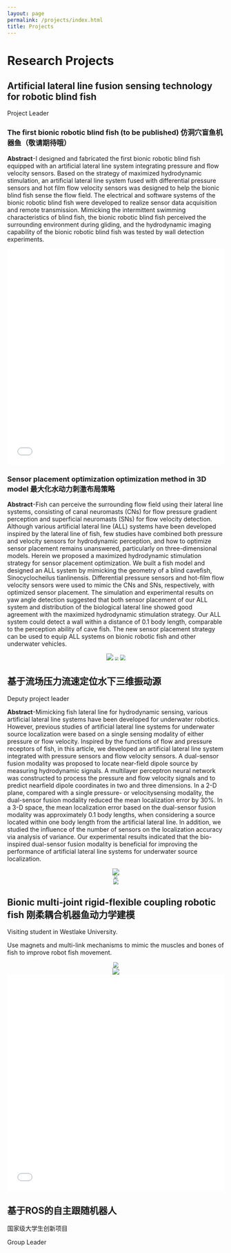 ```yaml
---
layout: page
permalink: /projects/index.html
title: Projects
---
```


# Research Projects

## **Artificial lateral line fusion sensing technology for robotic blind fish**

Project Leader

### The first bionic robotic blind fish (to be published) 仿洞穴盲鱼机器鱼（敬请期待哦）

**Abstract**-I designed and fabricated the first bionic robotic blind fish equipped with an artificial lateral line system integrating pressure and flow velocity sensors. Based on the strategy of maximized hydrodynamic stimulation, an artificial lateral line system fused with differential pressure sensors and hot film flow velocity sensors was designed to help the bionic blind fish sense the flow field. The electrical and software systems of the bionic robotic blind fish were developed to realize sensor data acquisition and remote transmission. Mimicking the intermittent swimming characteristics of blind fish, the bionic robotic blind fish perceived the surrounding environment during gliding, and the hydrodynamic imaging capability of the bionic robotic blind fish was tested by wall detection experiments.


<iframe src="//player.bilibili.com/player.html?aid=431981230&bvid=BV1EG411j7Ck&cid=872802021&p=1&autoplay=0" allowfullscreen="allowfullscreen" width="100%" height="500" scrolling="no" frameborder="0" sandbox="allow-top-navigation allow-same-origin allow-forms allow-scripts"></iframe>

### Sensor placement optimization optimization method in 3D model 最大化水动力刺激布局策略


**Abstract**-Fish can perceive the surrounding flow field using their lateral line systems, consisting of canal neuromasts (CNs) for flow pressure gradient perception and superficial neuromasts (SNs) for flow velocity detection. Although various artificial lateral line (ALL) systems have been developed inspired by the lateral line of fish, few studies have combined both pressure and velocity sensors for hydrodynamic perception, and how to optimize sensor placement remains unanswered, particularly on three-dimensional models. Herein we proposed a maximized hydrodynamic stimulation strategy for sensor placement optimization. We built a fish model and designed an ALL system by mimicking the geometry of a blind cavefish, Sinocyclocheilus tianlinensis. Differential pressure sensors and hot-film flow velocity sensors were used to mimic the CNs and SNs, respectively, with optimized sensor placement. The simulation and experimental results on yaw angle detection suggested that both sensor placement of our ALL system and distribution of the biological lateral line showed good agreement with the maximized hydrodynamic stimulation strategy. Our ALL system could detect a wall within a distance of 0.1 body length, comparable to the perception ability of cave fish. The new sensor placement strategy can be used to equip ALL systems on bionic robotic fish and other underwater vehicles.

<div align=center>
<img src="/projects/max/contours.png" style="zoom:100%;" />
<img src="/projects/max/fish_like.png" style="zoom:50%; " />
<img src="/projects/max/hardware.png" style="zoom:80%;" />
</div>

## 基于流场压力流速定位水下三维振动源

Deputy project leader

**Abstract**-Mimicking fish lateral line for hydrodynamic sensing, various artificial lateral line systems have been developed for underwater robotics. However, previous studies of artificial lateral line systems for underwater source localization were based on a single sensing modality of either pressure or flow velocity. Inspired by the functions of flow and pressure receptors of fish, in this article, we developed an artificial lateral line system integrated with pressure sensors and flow velocity sensors. A dual-sensor fusion modality was proposed to locate near-field dipole source by measuring hydrodynamic signals. A multilayer perceptron neural network was constructed to process the pressure and flow velocity signals and to predict nearfield dipole coordinates in two and three dimensions. In a 2-D plane, compared with a single pressure- or velocitysensing modality, the dual-sensor fusion modality reduced the mean localization error by 30%. In a 3-D space, the mean localization error based on the dual-sensor fusion modality was approximately 0.1 body lengths, when considering a source located within one body length from the artificial lateral line. In addition, we studied the influence of the number of sensors on the localization accuracy via analysis of variance. Our experimental results indicated that the bio-inspired dual-sensor fusion modality is beneficial for improving the performance of artificial lateral line systems for underwater source localization.


<div align=center>
<img src="/projects/target/target_device_2.jpg" style="zoom:100%;" />
</div>

<div align=center>
<img src="/projects/target/target_device.jpg" style="zoom:50%; " />
</div>

<div align=center>
<img src="/projects/target/3Dtarget.jpg" style="zoom:80%;" />
</div>


## Bionic multi-joint rigid-flexible coupling robotic fish 刚柔耦合机器鱼动力学建模

Visiting student in Westlake University.

Use magnets and multi-link mechanisms to mimic the muscles and bones of fish to improve robot fish movement.

<div align=center>
<img src="/projects/magnetic_fish/magnetic fish.png" style="zoom:80%;" />
</div>

<div align=center>
<img src="/projects/magnetic_fish/real_tail.gif" style="zoom:100%; " />
</div>

<iframe src="/projects/magnetic_fish/fish_tail.mp4" allowfullscreen="allowfullscreen" width="100%" height="500" scrolling="no" frameborder="0" sandbox="allow-top-navigation allow-same-origin allow-forms allow-scripts"></iframe>

## 基于ROS的自主跟随机器人

国家级大学生创新项目

Group Leader

<br>
